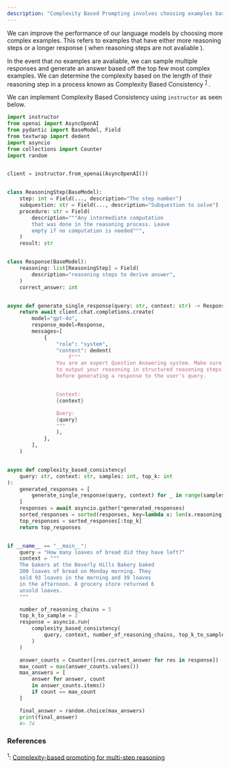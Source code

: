 ```yaml
---
description: "Complexity Based Prompting involves choosing examples based on their reasoning steps. If reasoning length isn't avaliable, then we can use proxies such as response length"
---
```


We can improve the performance of our language models by choosing more complex examples. This refers to examples that have either more reasoning steps or a longer response ( when reasoning steps are not avaliable ).

In the event that no examples are avaliable, we can sample multiple responses and generate an answer based off the top few most complex examples. We can determine the complexity based on the length of their reasoning step in a process known as Complexity Based Consistency
<sup><a href="https://arxiv.org/pdf/2210.00720">1</a></sup> .

We can implement Complexity Based Consistency using `instructor` as seen below.

```python hl_lines="40-42"
import instructor
from openai import AsyncOpenAI
from pydantic import BaseModel, Field
from textwrap import dedent
import asyncio
from collections import Counter
import random


client = instructor.from_openai(AsyncOpenAI())


class ReasoningStep(BaseModel):
    step: int = Field(..., description="The step number")
    subquestion: str = Field(..., description="Subquestion to solve")
    procedure: str = Field(
        description="""Any intermediate computation
        that was done in the reasoning process. Leave
        empty if no computation is needed""",
    )
    result: str


class Response(BaseModel):
    reasoning: list[ReasoningStep] = Field(
        description="reasoning steps to derive answer",
    )
    correct_answer: int


async def generate_single_response(query: str, context: str) -> Response:
    return await client.chat.completions.create(
        model="gpt-4o",
        response_model=Response,
        messages=[
            {
                "role": "system",
                "content": dedent(
                    f"""
                You are an expert Question Answering system. Make sure
                to output your reasoning in structured reasoning steps
                before generating a response to the user's query.


                Context:
                {context}

                Query:
                {query}
                """
                ),
            },
        ],
    )


async def complexity_based_consistency(
    query: str, context: str, samples: int, top_k: int
):
    generated_responses = [
        generate_single_response(query, context) for _ in range(samples)
    ]
    responses = await asyncio.gather(*generated_responses)
    sorted_responses = sorted(responses, key=lambda x: len(x.reasoning), reverse=True)
    top_responses = sorted_responses[:top_k]
    return top_responses


if __name__ == "__main__":
    query = "How many loaves of bread did they have left?"
    context = """
    The bakers at the Beverly Hills Bakery baked
    200 loaves of bread on Monday morning. They
    sold 93 loaves in the morning and 39 loaves
    in the afternoon. A grocery store returned 6
    unsold loaves.
    """

    number_of_reasoning_chains = 5
    top_k_to_sample = 3
    response = asyncio.run(
        complexity_based_consistency(
            query, context, number_of_reasoning_chains, top_k_to_sample
        )
    )

    answer_counts = Counter([res.correct_answer for res in response])
    max_count = max(answer_counts.values())
    max_answers = [
        answer for answer, count
        in answer_counts.items()
        if count == max_count
    ]

    final_answer = random.choice(max_answers)
    print(final_answer)
    #> 74
```

### References

<sup id="ref-1">1</sup>: [Complexity-based prompting for multi-step reasoning](https://arxiv.org/pdf/2210.00720)
